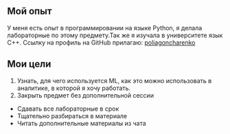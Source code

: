## Мой опыт

У меня есть опыт в программировании на языке Python, я делала лабораторные по этому предмету.Так же я изучала в университете язык C++. Ссылку на профиль на GitHub прилагаю: [poliagoncharenko](https://github.com/poliagoncharenko)

## Мои цели
1. Узнать, для чего используется ML, как это можно использовать в аналитике, в которой я хочу работать.
2. Закрыть предмет без дополнительной сессии

- Сдавать все лабораторные в срок
- Тщательно разбираться в материале
- Читать дополнительные материалы из чата
